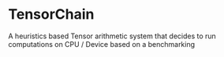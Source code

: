 # TensorChain
A heuristics based Tensor arithmetic system that decides to run computations on CPU / Device based on a benchmarking 
